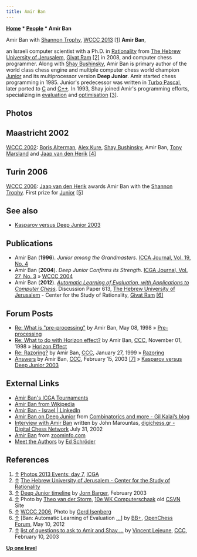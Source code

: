 ```yaml
---
title: Amir Ban
---
```

**[Home](Home "Home") * [People](People "People") * Amir Ban**

[](https://icga.org/?page_id=883&wppa-album=8&wppa-cover=0&wppa-occur=1&wppa-photo=116) Amir Ban with [Shannon Trophy](Shannon_Trophy "Shannon Trophy"), [WCCC 2013](WCCC_2013 "WCCC 2013") <a id="cite-note-1" href="#cite-ref-1">[1]</a>
**Amir Ban**,

an Israeli computer scientist with a Ph.D. in [Rationality](https://en.wikipedia.org/wiki/Rationality) from [The Hebrew University of Jerusalem](https://en.wikipedia.org/wiki/Hebrew_University_of_Jerusalem), [Givat Ram](https://en.wikipedia.org/wiki/Givat_Ram) <a id="cite-note-2" href="#cite-ref-2">[2]</a> in 2008, and computer chess programmer. Along with [Shay Bushinsky](Shay_Bushinsky "Shay Bushinsky"), Amir Ban is primary author of the world class chess engine and multiple computer chess world champion [Junior](Junior "Junior") and its multiprocessor version **Deep Junior**. Amir started chess programming in 1985. Junior's predecessor was written in [Turbo Pascal](Pascal#TurboPascal "Pascal"), later ported to [C](C "C") and [C++](Cpp "Cpp"). In 1993, Shay joined Amir's programming efforts, specializing in [evaluation](Evaluation "Evaluation") and [optimisation](Automated_Tuning "Automated Tuning") <a id="cite-note-3" href="#cite-ref-3">[3]</a>.

## Photos

## Maastricht 2002

[](http://old.csvn.nl/wk2002.html)
[WCCC 2002](WCCC_2002 "WCCC 2002"): [Boris Alterman](index.php?title=Boris_Alterman&action=edit&redlink=1 "Boris Alterman (page does not exist)"), [Alex Kure](Alex_Kure "Alex Kure"), [Shay Bushinsky](Shay_Bushinsky "Shay Bushinsky"), Amir Ban, [Tony Marsland](Tony_Marsland "Tony Marsland") and [Jaap van den Herik](Jaap_van_den_Herik "Jaap van den Herik") <a id="cite-note-4" href="#cite-ref-4">[4]</a>

## Turin 2006

[](File:AmirWithShannonTrophy2006.jpg)
[WCCC 2006](WCCC_2006 "WCCC 2006"): [Jaap van den Herik](Jaap_van_den_Herik "Jaap van den Herik") awards Amir Ban with the [Shannon Trophy](Shannon_Trophy "Shannon Trophy"). First prize for [Junior](Junior "Junior") <a id="cite-note-5" href="#cite-ref-5">[5]</a>

## See also

- [Kasparov versus Deep Junior 2003](Kasparov_versus_Deep_Junior_2003 "Kasparov versus Deep Junior 2003")

## Publications

- Amir Ban (**1996**). *Junior among the Grandmasters*. [ICCA Journal, Vol. 19, No. 4](ICGA_Journal#19_4 "ICGA Journal")
- Amir Ban (**2004**). *Deep Junior Confirms its Strength*. [ICGA Journal, Vol. 27, No. 3](ICGA_Journal#27_3 "ICGA Journal") » [WCCC 2004](WCCC_2004 "WCCC 2004")
- Amir Ban (**2012**). *[Automatic Learning of Evaluation, with Applications to Computer Chess](http://www.ratio.huji.ac.il/node/2362)*. Discussion Paper 613, [The Hebrew University of Jerusalem](https://en.wikipedia.org/wiki/Hebrew_University_of_Jerusalem) - Center for the Study of Rationality, [Givat Ram](https://en.wikipedia.org/wiki/Givat_Ram) <a id="cite-note-6" href="#cite-ref-6">[6]</a>

## Forum Posts

- [Re: What is "pre-processing"](https://www.stmintz.com/ccc/index.php?id=18213) by Amir Ban, May 08, 1998 » [Pre-processing](Piece-Square_Tables#Preprocessing "Piece-Square Tables")
- [Re: What to do with Horizon effect?](https://www.stmintz.com/ccc/index.php?id=31258) by Amir Ban, [CCC](CCC "CCC"), November 01, 1998 » [Horizon Effect](Horizon_Effect "Horizon Effect")
- [Re: Razoring?](https://www.stmintz.com/ccc/index.php?id=41065) by Amir Ban, [CCC](CCC "CCC"), January 27, 1999 » [Razoring](Razoring "Razoring")
- [Answers](https://www.stmintz.com/ccc/index.php?id=284417) by Amir Ban, [CCC](CCC "CCC"), February 15, 2003 <a id="cite-note-7" href="#cite-ref-7">[7]</a> » [Kasparov versus Deep Junior 2003](Kasparov_versus_Deep_Junior_2003 "Kasparov versus Deep Junior 2003")

## External Links

- [Amir Ban's ICGA Tournaments](https://www.game-ai-forum.org/icga-tournaments/person.php?id=23)
- [Amir Ban from Wikipedia](https://en.wikipedia.org/wiki/Amir_Ban)
- [Amir Ban - Israel | LinkedIn](http://il.linkedin.com/pub/amir-ban/3/2a4/601?trk=pub-pbmap)
- [Amir Ban on Deep Junior](http://gilkalai.wordpress.com/2008/06/25/amir-ban-on-deep-junior/) from [Combinatorics and more - Gil Kalai’s blog](http://gilkalai.wordpress.com/)
- [Interview with Amir Ban](http://www.digichess.gr/newsletter/commercial/en/issue02.htm) written by John Marountas, [digichess.gr - Digital Chess Network](http://www.digichess.gr/) July 31, 2002
- [Amir Ban](http://www.zoominfo.com/people/Ban_Amir_146443387.aspx) from [zoominfo.com](http://www.zoominfo.com/)
- [Meet the Authors](http://www.rebel.nl/authors.htm) by [Ed Schröder](Ed_Schroder "Ed Schroder")

## References

1. <a id="cite-ref-1" href="#cite-note-1">↑</a> [Photos 2013 Events: day 7](https://icga.org/?page_id=883), [ICGA](ICGA "ICGA")
1. <a id="cite-ref-2" href="#cite-note-2">↑</a> [The Hebrew University of Jerusalem - Center for the Study of Rationality](http://www.ratio.huji.ac.il/)
1. <a id="cite-ref-3" href="#cite-note-3">↑</a> [Deep Junior timeline](http://www.robotwisdom.com/ai/deepjunior.html) by [Jorn Barger](https://en.wikipedia.org/wiki/Jorn_Barger), February 2003
1. <a id="cite-ref-4" href="#cite-note-4">↑</a> Photo by [Theo van der Storm](Theo_van_der_Storm "Theo van der Storm"), [10e WK Computerschaak](http://old.csvn.nl/wk2002.html) old [CSVN](CSVN "CSVN") Site
1. <a id="cite-ref-5" href="#cite-note-5">↑</a> [WCCC 2006](WCCC_2006 "WCCC 2006"), Photo by [Gerd Isenberg](Gerd_Isenberg "Gerd Isenberg")
1. <a id="cite-ref-6" href="#cite-note-6">↑</a> \[Ban: Automatic Learning of Evaluation [...](http://www.open-chess.org/viewtopic.php?f=5&t=1954)\] by [BB+](Mark_Watkins "Mark Watkins"), [OpenChess Forum](Computer_Chess_Forums "Computer Chess Forums"), May 10, 2012
1. <a id="cite-ref-7" href="#cite-note-7">↑</a> [list of questions to ask to Amir and Shay ...](https://www.stmintz.com/ccc/index.php?id=283279) by [Vincent Lejeune](index.php?title=Vincent_Lejeune&action=edit&redlink=1 "Vincent Lejeune (page does not exist)"), [CCC](CCC "CCC"), February 10, 2003

**[Up one level](People "People")**

